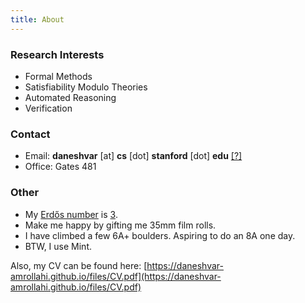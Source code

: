 ```yaml
---
title: About
---
```

 
### Research Interests

* Formal Methods
* Satisfiability Modulo Theories
* Automated Reasoning
* Verification

### Contact

* Email: **daneshvar** [at] **cs** [dot] **stanford** [dot] **edu** [[?]](https://stackoverflow.com/questions/11563283/why-write-at-and-dot-in-email-rather-than-and)
* Office: Gates 481


### Other

* My [Erdős number](https://en.wikipedia.org/wiki/Erd%C5%91s_number) is [3](https://mathscinet.ams.org/mathscinet/freetools/collab-dist?source=1525979&target=189017).
* Make me happy by gifting me 35mm film rolls.
* I have climbed a few 6A+ boulders. Aspiring to do an 8A one day.  
* BTW, I use Mint. 

Also, my CV can be found here: [https://daneshvar-amrollahi.github.io/files/CV.pdf](https://daneshvar-amrollahi.github.io/files/CV.pdf)
